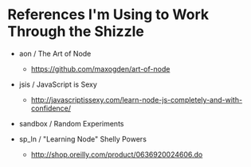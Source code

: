 
References I'm Using to Work Through the Shizzle
================================================

- aon / The Art of Node
  - https://github.com/maxogden/art-of-node

- jsis / JavaScript is Sexy
  - http://javascriptissexy.com/learn-node-js-completely-and-with-confidence/

- sandbox / Random Experiments

- sp_ln / "Learning Node" Shelly Powers
  - http://shop.oreilly.com/product/0636920024606.do
